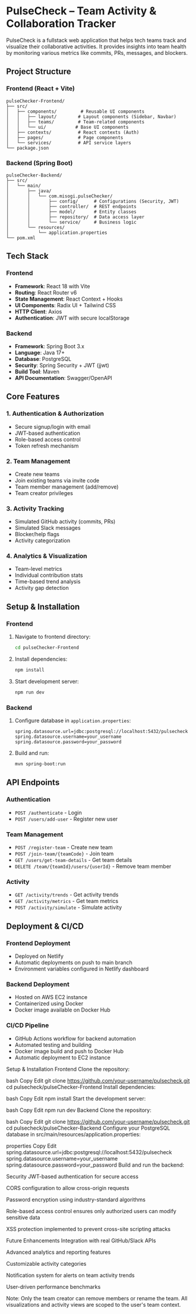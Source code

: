 # PulseCheck – Team Activity & Collaboration Tracker

PulseCheck is a fullstack web application that helps tech teams track and visualize their collaborative activities. It provides insights into team health by monitoring various metrics like commits, PRs, messages, and blockers.

## Project Structure

### Frontend (React + Vite)
```
pulseChecker-Frontend/
├── src/
│   ├── components/         # Reusable UI components
│   │   ├── layout/        # Layout components (Sidebar, Navbar)
│   │   ├── teams/         # Team-related components
│   │   └── ui/           # Base UI components
│   ├── contexts/          # React contexts (Auth)
│   ├── pages/             # Page components
│   └── services/          # API service layers
└── package.json
```

### Backend (Spring Boot)
```
pulseChecker-Backend/
├── src/
│   └── main/
│       ├── java/
│       │   └── com.misogi.pulseChecker/
│       │       ├── config/      # Configurations (Security, JWT)
│       │       ├── controller/  # REST endpoints
│       │       ├── model/       # Entity classes
│       │       ├── repository/  # Data access layer
│       │       └── service/     # Business logic
│       └── resources/
│           └── application.properties
└── pom.xml
```

## Tech Stack

### Frontend
- **Framework**: React 18 with Vite
- **Routing**: React Router v6
- **State Management**: React Context + Hooks
- **UI Components**: Radix UI + Tailwind CSS
- **HTTP Client**: Axios
- **Authentication**: JWT with secure localStorage

### Backend
- **Framework**: Spring Boot 3.x
- **Language**: Java 17+
- **Database**: PostgreSQL
- **Security**: Spring Security + JWT (jjwt)
- **Build Tool**: Maven
- **API Documentation**: Swagger/OpenAPI

## Core Features

### 1. Authentication & Authorization
- Secure signup/login with email
- JWT-based authentication
- Role-based access control
- Token refresh mechanism

### 2. Team Management
- Create new teams
- Join existing teams via invite code
- Team member management (add/remove)
- Team creator privileges

### 3. Activity Tracking
- Simulated GitHub activity (commits, PRs)
- Simulated Slack messages
- Blocker/help flags
- Activity categorization

### 4. Analytics & Visualization
- Team-level metrics
- Individual contribution stats
- Time-based trend analysis
- Activity gap detection

## Setup & Installation

### Frontend
1. Navigate to frontend directory:
   ```bash
   cd pulseChecker-Frontend
   ```
2. Install dependencies:
   ```bash
   npm install
   ```
3. Start development server:
   ```bash
   npm run dev
   ```

### Backend
1. Configure database in `application.properties`:
   ```properties
   spring.datasource.url=jdbc:postgresql://localhost:5432/pulsecheck
   spring.datasource.username=your_username
   spring.datasource.password=your_password
   ```

2. Build and run:
   ```bash
   mvn spring-boot:run
   ```

## API Endpoints

### Authentication
- `POST /authenticate` - Login
- `POST /users/add-user` - Register new user

### Team Management
- `POST /register-team` - Create new team
- `POST /join-team/{teamCode}` - Join team
- `GET /users/get-team-details` - Get team details
- `DELETE /team/{teamId}/users/{userId}` - Remove team member

### Activity
- `GET /activity/trends` - Get activity trends
- `GET /activity/metrics` - Get team metrics
- `POST /activity/simulate` - Simulate activity

## Deployment & CI/CD

### Frontend Deployment
- Deployed on Netlify
- Automatic deployments on push to main branch
- Environment variables configured in Netlify dashboard

### Backend Deployment
- Hosted on AWS EC2 instance
- Containerized using Docker
- Docker image available on Docker Hub

### CI/CD Pipeline
- GitHub Actions workflow for backend automation
- Automated testing and building
- Docker image build and push to Docker Hub
- Automatic deployment to EC2 instance


Setup & Installation
Frontend
Clone the repository:

bash
Copy
Edit
git clone https://github.com/your-username/pulsecheck.git
cd pulsecheck/pulseChecker-Frontend
Install dependencies:

bash
Copy
Edit
npm install
Start the development server:

bash
Copy
Edit
npm run dev
Backend
Clone the repository:

bash
Copy
Edit
git clone https://github.com/your-username/pulsecheck.git
cd pulsecheck/pulseChecker-Backend
Configure your PostgreSQL database in src/main/resources/application.properties:

properties
Copy
Edit
spring.datasource.url=jdbc:postgresql://localhost:5432/pulsecheck
spring.datasource.username=your_username
spring.datasource.password=your_password
Build and run the backend:

Security
JWT-based authentication for secure access

CORS configuration to allow cross-origin requests

Password encryption using industry-standard algorithms

Role-based access control ensures only authorized users can modify sensitive data

XSS protection implemented to prevent cross-site scripting attacks

Future Enhancements
Integration with real GitHub/Slack APIs

Advanced analytics and reporting features

Customizable activity categories

Notification system for alerts on team activity trends

User-driven performance benchmarks

Note: Only the team creator can remove members or rename the team. All visualizations and activity views are scoped to the user's team context.
